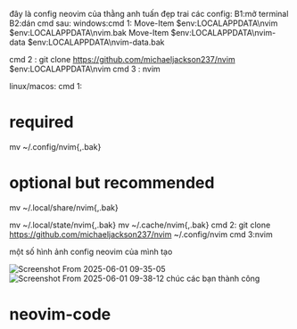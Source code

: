 đây là config neovim của thằng anh tuấn đẹp trai
các config:
B1:mở terminal
B2:dán cmd sau:
windows:cmd 1:
Move-Item $env:LOCALAPPDATA\nvim $env:LOCALAPPDATA\nvim.bak
Move-Item $env:LOCALAPPDATA\nvim-data $env:LOCALAPPDATA\nvim-data.bak

cmd 2 :
git clone https://github.com/michaeljackson237/nvim $env:LOCALAPPDATA\nvim
cmd 3 : 
nvim

linux/macos:
cmd 1:
# required
mv ~/.config/nvim{,.bak}

# optional but recommended
mv ~/.local/share/nvim{,.bak}

mv ~/.local/state/nvim{,.bak}
mv ~/.cache/nvim{,.bak}
cmd 2:
git clone https://github.com/michaeljackson237/nvim ~/.config/nvim
cmd 3:nvim

một số hình ảnh config neovim của mình tạo

![Screenshot From 2025-06-01 09-35-05](https://github.com/user-attachments/assets/386a457f-6cb8-4ed6-875c-520c48616c5a)
![Screenshot From 2025-06-01 09-38-12](https://github.com/user-attachments/assets/5e57e379-07cd-43cb-b50d-c8fcb6d8394d)
chúc các bạn thành công



# neovim-code
